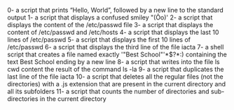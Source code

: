 0- a script that prints “Hello, World”, followed by a new line to the standard output
1- a script that displays a confused smiley "(Ôo)'
2- a script that displays the content of the /etc/passwd file
3- a script that displays the content of /etc/passwd and /etc/hosts
4- a script that displays the last 10 lines of /etc/passwd
5- a script that displays the first 10 lines of /etc/passwd
6- a script that displays the third line of the file iacta
7-  a shell script that creates a file named exactly \'"Best School"\'*$\?\*:) containing the text Best School ending by a new line
8- a script that writes into the file ls cwd content the result of the command ls -la
9- a script that duplicates the last line of the file iacta
10- a script that deletes all the regular files (not the directories) with a .js extension that are present in the current directory and all its subfolders
11- a script that counts the number of directories and sub-directories in the current directory
